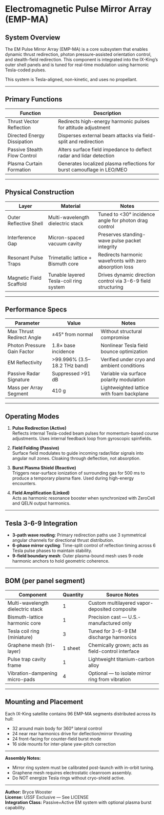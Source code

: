 # Electromagnetic Pulse Mirror Array (EMP-MA)

## System Overview

The EM Pulse Mirror Array (EMP-MA) is a core subsystem that enables dynamic thrust redirection, photon pressure-assisted orientation control, and stealth-field redirection. This component is integrated into the IX-King’s outer shell panels and is tuned for real-time modulation using harmonic Tesla-coded pulses.

This system is Tesla-aligned, non-kinetic, and uses no propellant.

---

## Primary Functions

| Function                           | Description                                                                 |
|------------------------------------|-----------------------------------------------------------------------------|
| Thrust Vector Reflection           | Redirects high-energy harmonic pulses for attitude adjustment              |
| Directed Energy Dissipation        | Disperses external beam attacks via field-split and redirection             |
| Passive Stealth Flow Control       | Alters surface field impedance to deflect radar and lidar detection         |
| Plasma Curtain Formation           | Generates localized plasma reflections for burst camouflage in LEO/MEO      |

---

## Physical Construction

| Layer                        | Material                                  | Notes                                                             |
|-----------------------------|-------------------------------------------|-------------------------------------------------------------------|
| Outer Reflective Shell      | Multi-wavelength dielectric stack         | Tuned to <30° incidence angle for photon drag control             |
| Interference Gap            | Micron-spaced vacuum cavity               | Preserves standing-wave pulse packet integrity                    |
| Resonant Pulse Traps        | Trimetallic lattice + Bismuth core        | Redirects harmonic wavefronts with zero absorption loss           |
| Magnetic Field Scaffold     | Tunable layered Tesla-coil ring system    | Drives dynamic direction control via 3-6-9 field structuring      |

---

## Performance Specs

| Parameter                     | Value                          | Notes                                          |
|-------------------------------|--------------------------------|------------------------------------------------|
| Max Thrust Redirect Angle     | ±45° from normal               | Without structural compromise                  |
| Photon Pressure Gain Factor   | 1.8× base incidence            | Nonlinear Tesla field bounce optimization      |
| EM Reflectivity               | >99.996% (3.5–18.2 THz band)   | Verified under cryo and ambient conditions     |
| Passive Radar Signature       | Suppressed >91 dB              | Variable via surface polarity modulation       |
| Mass per Array Segment        | 410 g                          | Lightweighted lattice with foam backplane      |

---

## Operating Modes

1. **Pulse Redirection (Active)**  
   Reflects internal Tesla-coded beam pulses for momentum-based course adjustments. Uses internal feedback loop from gyroscopic spinfields.

2. **Field Folding (Passive)**  
   Surface field modulates to guide incoming radar/lidar signals into angular null zones. Cloaking through deflection, not absorption.

3. **Burst Plasma Shield (Reactive)**  
   Triggers near-surface ionization of surrounding gas for 500 ms to produce a temporary plasma flare. Used during high-energy encounters.

4. **Field Amplification (Linked)**  
   Acts as harmonic resonance booster when synchronized with ZeroCell and QELN output harmonics.

---

## Tesla 3-6-9 Integration

- **3-path wave routing**: Primary redirection paths use 3 symmetrical angular channels for directional thrust distribution.  
- **6-phase mirror cycling**: Time-split control of reflection timing across 6 Tesla pulse phases to maintain stability.  
- **9-field boundary mesh**: Outer plasma-bound mesh uses 9-node harmonic anchors to hold geometric coherence.

---

## BOM (per panel segment)

| Component                         | Quantity | Source Notes                                       |
|----------------------------------|----------|----------------------------------------------------|
| Multi-wavelength dielectric stack| 1        | Custom multilayered vapor-deposited composite       |
| Bismuth-lattice harmonic core    | 1        | Precision cast — U.S.-manufactured only            |
| Tesla coil ring (miniature)      | 3        | Tuned for 3-6-9 EM discharge harmonics             |
| Graphene mesh (tri-layer)        | 1 sheet  | Chemically grown; acts as field-control interface  |
| Pulse trap cavity frame          | 1        | Lightweight titanium-carbon alloy                  |
| Vibration-dampening micro-pads   | 4        | Optional — to isolate mirror ring from vibration   |

---

## Mounting and Placement

Each IX-King satellite contains 96 EMP-MA segments distributed across its hull:
- 32 around main body for 360° lateral control
- 24 near rear harmonics drive for deflection/mirror thrusting
- 24 front-facing for counter-field burst mode
- 16 side mounts for inter-plane yaw-pitch correction

---

**Assembly Notes:**

- Mirror ring system must be calibrated post-launch with in-orbit tuning.  
- Graphene mesh requires electrostatic cleanroom assembly.  
- Do NOT energize Tesla rings without cryo-shield active.

---

**Author:** Bryce Wooster  
**License:** USSF Exclusive — See LICENSE  
**Integration Class:** Passive+Active EM system with optional plasma burst capability.

